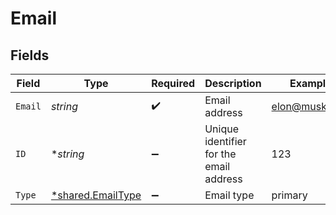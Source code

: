 # Email


## Fields

| Field                                                 | Type                                                  | Required                                              | Description                                           | Example                                               |
| ----------------------------------------------------- | ----------------------------------------------------- | ----------------------------------------------------- | ----------------------------------------------------- | ----------------------------------------------------- |
| `Email`                                               | *string*                                              | :heavy_check_mark:                                    | Email address                                         | elon@musk.com                                         |
| `ID`                                                  | **string*                                             | :heavy_minus_sign:                                    | Unique identifier for the email address               | 123                                                   |
| `Type`                                                | [*shared.EmailType](../../models/shared/emailtype.md) | :heavy_minus_sign:                                    | Email type                                            | primary                                               |